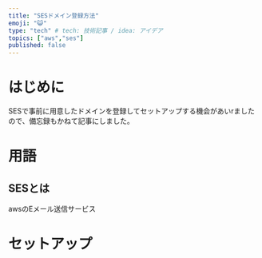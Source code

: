 ```yaml
---
title: "SESドメイン登録方法"
emoji: "😺"
type: "tech" # tech: 技術記事 / idea: アイデア
topics: ["aws","ses"]
published: false
---
```

# はじめに
SESで事前に用意したドメインを登録してセットアップする機会があいrましたので、備忘録もかねて記事にしました。

# 用語
## SESとは
awsのEメール送信サービス

# セットアップ

